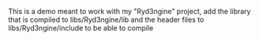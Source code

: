This is a demo meant to work with my "Ryd3ngine" project, add the library that is compiled to libs/Ryd3ngine/lib and the header files to libs/Ryd3ngine/include to be able to compile
